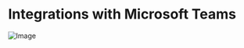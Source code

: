 # Integrations with Microsoft Teams
![Image](https://f0.pngfuel.com/png/585/214/teams-logo-png-clip-art.png)
